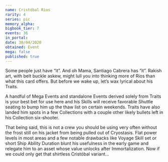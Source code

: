 ```yaml
---
name: Cristóbal Rios
rarity: 4
series: pic
memory_alpha:
bigbook_tier: 7
events: 36
in_portal:
date: 30/04/2020
obtained: Event
mega: false
published: true
---
```


Some people just have “it”. And oh Mama, Santiago Cabrera has “it”. Rakish art, with belt buckle askew, might lull you into thinking more of Rios than what this card offers. But before we wake up, let’s wax lyrical about his Traits.

A handful of Mega Events and standalone Events derived solely from Traits is your best bet for use here and his Skills will receive favorable Shuttle seating to bump him up the thaw list on certain weekends. Traits have also landed him spots in a few Collections with a couple other likely bullets left in his Collection six-shooter.

That being said, this is not a crew you should be using very often without the frost still on his jacket from being pulled out of Cryostasis. Flat power levels in most areas and a few notable drawbacks like Voyage Skill set or short Ship Ability Duration blunt his usefulness in the early game and relegate him to an asset whose value unlocks after Immortalization. Now if we could only get that shirtless Cristóbal variant…
